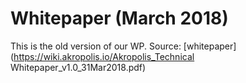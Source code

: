 # Whitepaper (March 2018)


This is the old version of our WP. Source: [whitepaper](https://wiki.akropolis.io/Akropolis_Technical Whitepaper_v1.0_31Mar2018.pdf)